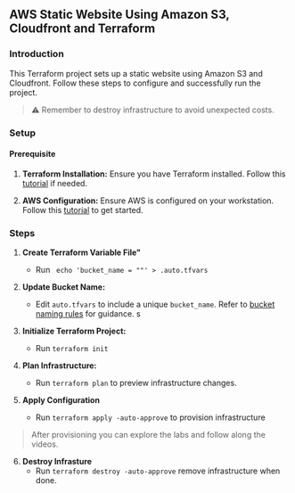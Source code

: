 ## AWS Static Website Using Amazon S3, Cloudfront and Terraform

### Introduction

This Terraform project sets up a static website using Amazon S3 and Cloudfront. Follow these steps to configure and successfully run the project.

> :warning: Remember to destroy infrastructure to avoid unexpected costs.

### Setup

#### Prerequisite

1. **Terraform Installation:** Ensure you have Terraform installed. Follow this [tutorial](https://developer.hashicorp.com/terraform/tutorials/aws-get-started/install-cli) if needed.

2. **AWS Configuration:** Ensure AWS is configured on your workstation. Follow this [tutorial](https://www.youtube.com/watch?v=gswVHTrRX8I) to get started.

### Steps

1. **Create Terraform Variable File"**

   - Run ` echo 'bucket_name = ""' > .auto.tfvars`

2. **Update Bucket Name:**

   - Edit `auto.tfvars` to include a unique `bucket_name`. Refer to [bucket naming rules](https://docs.aws.amazon.com/AmazonS3/latest/userguide/bucketnamingrules.html) for guidance.
     s

3. **Initialize Terraform Project:**

   - Run `terraform init`

4. **Plan Infrastructure:**

   - Run `terraform plan` to preview infrastructure changes.

5. **Apply Configuration**
   - Run `terraform apply -auto-approve` to provision infrastructure

> After provisioning you can explore the labs and follow along the videos.

6. **Destroy Infrasture**
   - Run `terraform destroy -auto-approve` remove infrastructure when done.
